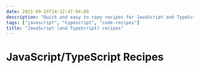 ```yaml
---
date: 2021-09-26T14:32:47-04:00
description: "Quick and easy to copy recipes for JavaScript and TypeScript"
tags: ["javascript", "typescript", "code-recipes"]
title: "JavaScript (and TypeScript) recipes"
---
```


# JavaScript/TypeScript Recipes

